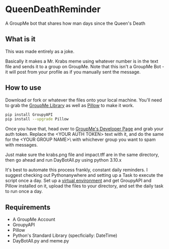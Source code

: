 # QueenDeathReminder
 A GroupMe bot that shares how man days since the Queen's Death

## What is it

This was made entirely as a joke.

Basically it makes a Mr. Krabs meme using whatever number is in the text file and sends it to a group on GroupMe. Note that this isn't a GroupMe Bot - it will post from your profile as if you manually sent the message.

## How to use

Download or fork or whatever the files onto your local machine. You'll need to grab the [GroupMe Library](https://pypi.org/project/GroupyAPI/) as well as [Pillow](https://pillow.readthedocs.io/en/stable/installation.html) to make it work.

```bash
pip install GroupyAPI
pip install --upgrade Pillow
```

Once you have that, head over to [GroupMe's Developer Page](https://dev.groupme.com/) and grab your auth token. Replace the \<YOUR AUTH TOKEN\> text with it, and do the same for the \<YOUR GROUP NAME>\ with whichever group you want to spam with messages.

Just make sure the krabs.png file and impact.tff are in the same directory, then go ahead and run DayBotAll.py using python 3.10.x

It's best to automate this process frankly, constant daily reminders. I suggest checking out Pythonanywhere and setting up a Task to execute the script once a day. Set up a [virtual environment](https://help.pythonanywhere.com/pages/Virtualenvs/) and get GroupyAPI and Pillow installed on it, upload the files to your directory, and set the daily task to run once a day.

## Requirements

 * A GroupMe Account
 * GroupyAPI
 * Pillow
 * Python's Standard Library (specficially: DateTime)
 * DayBotAll.py and meme.py
